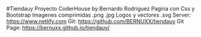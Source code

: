 #Tiendauy
Proyecto CoderHouse by:Bernardo Rodriguez
Pagina con Css y Bootstrap 
Imagenes comprimidas .png .jpg
Logos y vectores .svg
Server: https://www.netlify.com
Git: https://github.com/BERNUXX/tiendauy
Git Page: https://bernuxx.github.io/tiendauy/




